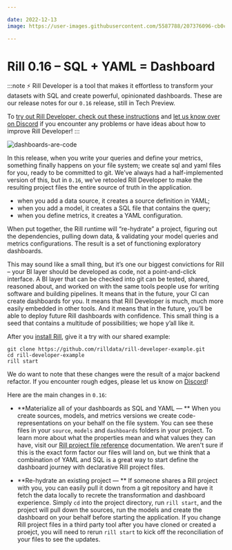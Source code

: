 ```yaml
---

date: 2022-12-13
image: https://user-images.githubusercontent.com/5587788/207376096-cb0c6fc0-3127-43a6-8035-3fe4c2ee2834.png

---
```


# Rill 0.16 – SQL + YAML = Dashboard

:::note
⚡ Rill Developer is a tool that makes it effortless to transform your datasets with SQL and create powerful, opinionated dashboards. These are our release notes for our `0.16` release, still in Tech Preview.

To [try out Rill Developer, check out these instructions](/#pick-an-install-option) and [let us know over on Discord](https://bit.ly/3bbcSl9) if you encounter any problems or have ideas about how to improve Rill Developer!
:::

![dashboards-are-code](https://user-images.githubusercontent.com/5587788/207376626-20af5eb9-3c47-47f9-ba7f-8163110d6a04.gif "780773077")

In this release, when you write your queries and define your metrics, something finally happens on your file system; we create sql and yaml files for you, ready to be committed to git. We’ve always had a half-implemented version of this, but in `0.16`, we’ve retooled Rill Developer to make the resulting project files the entire source of truth in the application.
- when you add a data source, it creates a source definition in YAML;
- when you add a model, it creates a SQL file that contains the query;
- when you define metrics, it creates a YAML configuration.

When put together, the Rill runtime will “re-hydrate” a project, figuring out the dependencies, pulling down data, & validating your model queries and metrics configurations. The result is a set of functioning exploratory dashboards.

This may sound like a small thing, but it’s one our biggest convictions for Rill – your BI layer should be developed as code, not a point-and-click interface. A BI layer that can be checked into git can be tested, shared, reasoned about, and worked on with the same tools people use for writing software and building pipelines. It means that in the future, your CI can create dashboards for you. It means that Rill Developer is much, much more easily embedded in other tools. And it means that in the future, you’ll be able to deploy future Rill dashboards with confidence. This small thing is a seed that contains a multitude of possibilities; we hope y’all like it.


 After you [install Rill](/#pick-an-install-option), give it a try with our shared example:

```
git clone https://github.com/rilldata/rill-developer-example.git
cd rill-developer-example
rill start
```

We do want to note that these changes were the result of a major backend refactor. If you encounter rough edges, please let us know on [Discord](https://bit.ly/3bbcSl9)!

Here are the main changes in `0.16`:

- **Materialize all of your dashboards as SQL and YAML — ** When you create sources, models, and metrics versions we create code-representations on your behalf on the file system. You can see these files in your `source`, `models` and `dashboards` folders in your project. To learn more about what the properties mean and what values they can have, visit our [Rill project file reference](/references/project-files) documentation. We aren't sure if this is the exact form factor our files will land on, but we think that a combination of YAML and SQL is a great way to start define the dashboard journey with declarative Rill project files.

- **Re-hydrate an existing project — ** If someone shares a Rill project with you, you can easily pull it down from a git repository and have it fetch the data locally to recrete the transformation and dashboard experience. Simply `cd` into the project directory, run `rill start`, and the project will pull down the sources, run the models and create the dashboard on your behalf before starting the application. If you change Rill project files in a third party tool after you have cloned or created a proejct, you will need to rerun `rill start` to kick off the reconciliation of your files to see the updates.

